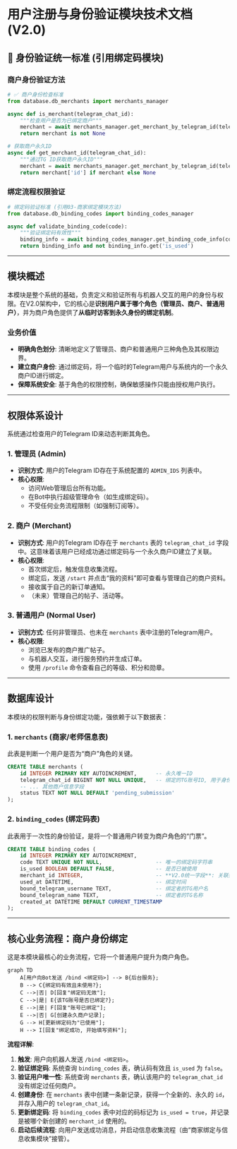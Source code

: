 # 用户注册与身份验证模块技术文档 (V2.0)

## 🚨 身份验证统一标准 (引用绑定码模块)

### 商户身份验证方法
```python
# ✅ 商户身份检查标准
from database.db_merchants import merchants_manager

async def is_merchant(telegram_chat_id):
    """检查用户是否为已绑定商户"""
    merchant = await merchants_manager.get_merchant_by_telegram_id(telegram_chat_id)
    return merchant is not None

# 获取商户永久ID
async def get_merchant_id(telegram_chat_id):
    """通过TG ID获取商户永久ID"""
    merchant = await merchants_manager.get_merchant_by_telegram_id(telegram_chat_id)
    return merchant['id'] if merchant else None
```

### 绑定流程权限验证
```python
# 绑定码验证标准 (引用03-商家绑定模块方法)
from database.db_binding_codes import binding_codes_manager

async def validate_binding_code(code):
    """验证绑定码有效性"""
    binding_info = await binding_codes_manager.get_binding_code_info(code)
    return binding_info and not binding_info.get('is_used')
```

---

## 模块概述

本模块是整个系统的基础，负责定义和验证所有与机器人交互的用户的身份与权限。在V2.0架构中，它的核心是**识别用户属于哪个角色（管理员、商户、普通用户）**，并为商户角色提供了**从临时访客到永久身份的绑定机制**。

### 业务价值
- **明确角色划分**: 清晰地定义了管理员、商户和普通用户三种角色及其权限边界。
- **建立商户身份**: 通过绑定码，将一个临时的Telegram用户与系统内的一个永久商户ID进行绑定。
- **保障系统安全**: 基于角色的权限控制，确保敏感操作只能由授权用户执行。

---

## 权限体系设计

系统通过检查用户的Telegram ID来动态判断其角色。

### 1. 管理员 (Admin)
- **识别方式**: 用户的Telegram ID存在于系统配置的 `ADMIN_IDS` 列表中。
- **核心权限**: 
    - 访问Web管理后台所有功能。
    - 在Bot中执行超级管理命令（如生成绑定码）。
    - 不受任何业务流程限制（如强制订阅等）。

### 2. 商户 (Merchant)
- **识别方式**: 用户的Telegram ID存在于 `merchants` 表的 `telegram_chat_id` 字段中。这意味着该用户已经成功通过绑定码与一个永久商户ID建立了关联。
- **核心权限**:
    - 首次绑定后，触发信息收集流程。
    - 绑定后，发送 `/start` 并点击“我的资料”即可查看与管理自己的商户资料。
    - 接收属于自己的新订单通知。
    - （未来）管理自己的帖子、活动等。

### 3. 普通用户 (Normal User)
- **识别方式**: 任何非管理员、也未在 `merchants` 表中注册的Telegram用户。
- **核心权限**:
    - 浏览已发布的商户推广帖子。
    - 与机器人交互，进行服务预约并生成订单。
    - 使用 `/profile` 命令查看自己的等级、积分和勋章。

---

## 数据库设计

本模块的权限判断与身份绑定功能，强依赖于以下数据表：

### 1. `merchants` (商家/老师信息表)
此表是判断一个用户是否为“商户”角色的关键。
```sql
CREATE TABLE merchants (
    id INTEGER PRIMARY KEY AUTOINCREMENT,      -- 永久唯一ID
    telegram_chat_id BIGINT NOT NULL UNIQUE,   -- 绑定的TG账号ID, 用于身份识别
    -- ... 其他商户信息字段
    status TEXT NOT NULL DEFAULT 'pending_submission'
);
```

### 2. `binding_codes` (绑定码表)
此表用于一次性的身份验证，是将一个普通用户转变为商户角色的“门票”。
```sql
CREATE TABLE binding_codes (
    id INTEGER PRIMARY KEY AUTOINCREMENT,
    code TEXT UNIQUE NOT NULL,                 -- 唯一的绑定码字符串
    is_used BOOLEAN DEFAULT FALSE,             -- 是否已被使用
    merchant_id INTEGER,                       -- **V2.0统一字段**: 关联到使用的 merchants.id
    used_at DATETIME,                          -- 绑定时间
    bound_telegram_username TEXT,              -- 绑定者的TG用户名
    bound_telegram_name TEXT,                  -- 绑定者的TG名称
    created_at DATETIME DEFAULT CURRENT_TIMESTAMP
);
```

---

## 核心业务流程：商户身份绑定

这是本模块最核心的业务流程，它将一个普通用户提升为商户角色。

```mermaid
graph TD
    A[用户向Bot发送 /bind <绑定码>] --> B{后台服务};
    B --> C{绑定码有效且未使用?};
    C -->|否| D[回复"绑定码无效"];
    C -->|是| E{该TG账号是否已绑定?};
    E -->|是| F[回复"账号已绑定"];
    E -->|否| G[创建永久商户记录];
    G --> H[更新绑定码为"已使用"];
    H --> I[回复"绑定成功, 开始填写资料"];
```

**流程详解**:
1.  **触发**: 用户向机器人发送 `/bind <绑定码>`。
2.  **验证绑定码**: 系统查询 `binding_codes` 表，确认码有效且 `is_used` 为 `false`。
3.  **验证用户唯一性**: 系统查询 `merchants` 表，确认该用户的 `telegram_chat_id` 没有绑定过任何商户。
4.  **创建身份**: 在 `merchants` 表中创建一条新记录，获得一个全新的、永久的 `id`，并存入用户的 `telegram_chat_id`。
5.  **更新绑定码**: 将 `binding_codes` 表中对应的码标记为 `is_used = true`，并记录是被哪个新创建的 `merchant_id` 使用的。
6.  **启动后续流程**: 向用户发送成功消息，并启动信息收集流程（由“商家绑定与信息收集模块”接管）。
